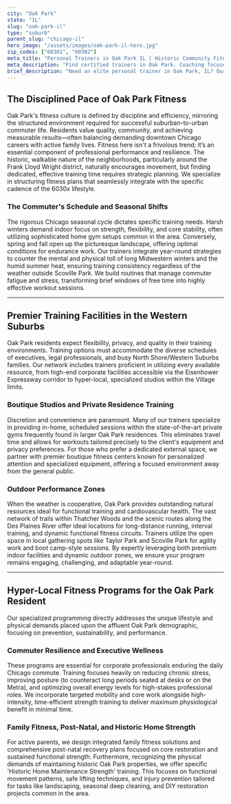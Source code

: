 ```yaml
---
city: "Oak Park"
state: "IL"
slug: "oak-park-il"
type: "suburb"
parent_slug: "chicago-il"
hero_image: "/assets/images/oak-park-il-hero.jpg"
zip_codes: ["60301", "60302"]
meta_title: "Personal Trainers in Oak Park IL | Historic Community Fitness"
meta_description: "Find certified trainers in Oak Park. Coaching focused on historic home amenities, community recreation centers, and urban suburban wellness."
brief_description: "Need an elite personal trainer in Oak Park, IL? Our certified fitness coaches specialize in matching busy suburban professionals and active families with high-performance training solutions. Whether you require pre-dawn sessions before your Chicago commute or focused strength training after school pickups, we connect you with vetted experts ready to deliver results. Stop searching for \"personal trainer near me\" and start your personalized fitness journey today, designed to maximize your potential right here in the Western Suburbs."
---
```

## The Disciplined Pace of Oak Park Fitness

Oak Park's fitness culture is defined by discipline and efficiency, mirroring the structured environment required for successful suburban-to-urban commuter life. Residents value quality, community, and achieving measurable results—often balancing demanding downtown Chicago careers with active family lives. Fitness here isn't a frivolous trend; it’s an essential component of professional performance and resilience. The historic, walkable nature of the neighborhoods, particularly around the Frank Lloyd Wright district, naturally encourages movement, but finding dedicated, effective training time requires strategic planning. We specialize in structuring fitness plans that seamlessly integrate with the specific cadence of the 6030x lifestyle.

### The Commuter's Schedule and Seasonal Shifts

The rigorous Chicago seasonal cycle dictates specific training needs. Harsh winters demand indoor focus on strength, flexibility, and core stability, often utilizing sophisticated home gym setups common in the area. Conversely, spring and fall open up the picturesque landscape, offering optimal conditions for endurance work. Our trainers integrate year-round strategies to counter the mental and physical toll of long Midwestern winters and the humid summer heat, ensuring training consistency regardless of the weather outside Scoville Park. We build routines that manage commuter fatigue and stress, transforming brief windows of free time into highly effective workout sessions.

---

## Premier Training Facilities in the Western Suburbs

Oak Park residents expect flexibility, privacy, and quality in their training environments. Training options must accommodate the diverse schedules of executives, legal professionals, and busy North Shore/Western Suburbs families. Our network includes trainers proficient in utilizing every available resource, from high-end corporate facilities accessible via the Eisenhower Expressway corridor to hyper-local, specialized studios within the Village limits.

### Boutique Studios and Private Residence Training

Discretion and convenience are paramount. Many of our trainers specialize in providing in-home, scheduled sessions within the state-of-the-art private gyms frequently found in larger Oak Park residences. This eliminates travel time and allows for workouts tailored precisely to the client's equipment and privacy preferences. For those who prefer a dedicated external space, we partner with premier boutique fitness centers known for personalized attention and specialized equipment, offering a focused environment away from the general public.

### Outdoor Performance Zones

When the weather is cooperative, Oak Park provides outstanding natural resources ideal for functional training and cardiovascular health. The vast network of trails within Thatcher Woods and the scenic routes along the Des Plaines River offer ideal locations for long-distance running, interval training, and dynamic functional fitness circuits. Trainers utilize the open space in local gathering spots like Taylor Park and Scoville Park for agility work and boot camp-style sessions. By expertly leveraging both premium indoor facilities and dynamic outdoor zones, we ensure your program remains engaging, challenging, and adaptable year-round.

---

## Hyper-Local Fitness Programs for the Oak Park Resident

Our specialized programming directly addresses the unique lifestyle and physical demands placed upon the affluent Oak Park demographic, focusing on prevention, sustainability, and performance.

### Commuter Resilience and Executive Wellness

These programs are essential for corporate professionals enduring the daily Chicago commute. Training focuses heavily on reducing chronic stress, improving posture (to counteract long periods seated at desks or on the Metra), and optimizing overall energy levels for high-stakes professional roles. We incorporate targeted mobility and core work alongside high-intensity, time-efficient strength training to deliver maximum physiological benefit in minimal time.

### Family Fitness, Post-Natal, and Historic Home Strength

For active parents, we design integrated family fitness solutions and comprehensive post-natal recovery plans focused on core restoration and sustained functional strength. Furthermore, recognizing the physical demands of maintaining historic Oak Park properties, we offer specific 'Historic Home Maintenance Strength' training. This focuses on functional movement patterns, safe lifting techniques, and injury prevention tailored for tasks like landscaping, seasonal deep cleaning, and DIY restoration projects common in the area.